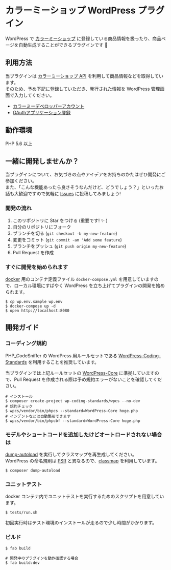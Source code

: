 # カラーミーショップ WordPress プラグイン

WordPress で [カラーミーショップ](https://shop-pro.jp/) に登録している商品情報を扱ったり、商品ページを自動生成することができるプラグインです :muscle: 

## 利用方法

当プラグインは [カラーミーショップ API](https://shop-pro.jp/func/api/) を利用して商品情報などを取得しています。  
そのため、予め下記に登録していただき、発行された情報を WordPress 管理画面で入力してください。

- [カラーミーデベロッパーアカウント](https://api.shop-pro.jp/developers/sign_up)
- [OAuthアプリケーション登録](https://api.shop-pro.jp/oauth/applications/new)

## 動作環境

PHP 5.6 以上

## 一緒に開発しませんか？

当プラグインについて、お気づきの点やアイデアをお持ちのかたはぜひ開発にご参加ください。  
また、「こんな機能あったら良さそうなんだけど、どうでしょう？」といったお話も大歓迎ですので気軽に [Issues](https://github.com/pepabo/colormeshop-wp-plugin/issues) に投稿してみましょう!

### 開発の流れ

1. このリポジトリに Star をつける (重要です! :sparkles: )
1. 自分のリポジトリにフォーク
1. ブランチを切る (`git checkout -b my-new-feature`)
1. 変更をコミット (`git commit -am 'Add some feature`)
1. ブランチをプッシュ (`git push origin my-new-feature`)
1. Pull Request を作成

### すぐに開発を始められます

[docker](https://www.docker.com/) 用のコンテナ定義ファイル `docker-compose.yml` を用意していますので、ローカル環境にすばやく WordPress を立ち上げてプラグインの開発を始められます。

```
$ cp wp.env.sample wp.env
$ docker-compose up -d
$ open http://localhost:8080
```

## 開発ガイド

### コーディング規約

PHP_CodeSniffer の WordPress 用ルールセットである [WordPress-Coding-Standards](https://github.com/WordPress-Coding-Standards/WordPress-Coding-Standards) を利用することを推奨しています。

当プラグインでは上記ルールセットの [WordPress-Core](https://github.com/WordPress-Coding-Standards/WordPress-Coding-Standards#rulesets) に準拠していますので、Pull Request を作成される際は予め規約エラーがないことを確認してください。


```
# インストール
$ composer create-project wp-coding-standards/wpcs --no-dev
# 規約チェック
$ wpcs/vendor/bin/phpcs --standard=WordPress-Core hoge.php
# インデントなどは自動整形できます
$ wpcs/vendor/bin/phpcbf --standard=WordPress-Core hoge.php
```

### モデルやショートコードを追加したけどオートロードされない場合は

[dump-autoload](https://getcomposer.org/doc/03-cli.md#dump-autoload) を実行してクラスマップを再生成してください。  
WordPress の命名規則は [PSR](http://www.php-fig.org/psr/psr-4/) と異なるので、[classmap](https://getcomposer.org/doc/04-schema.md#classmap) を利用しています。


```
$ composer dump-autoload
```

### ユニットテスト

docker コンテナ内でユニットテストを実行するためのスクリプトを用意しています。  

```
$ tests/run.sh
```

初回実行時はテスト環境のインストールが走るので少し時間がかかります。

### ビルド

```
$ fab build

# 開発中のプラグインを動作確認する場合
$ fab build:dev
```
